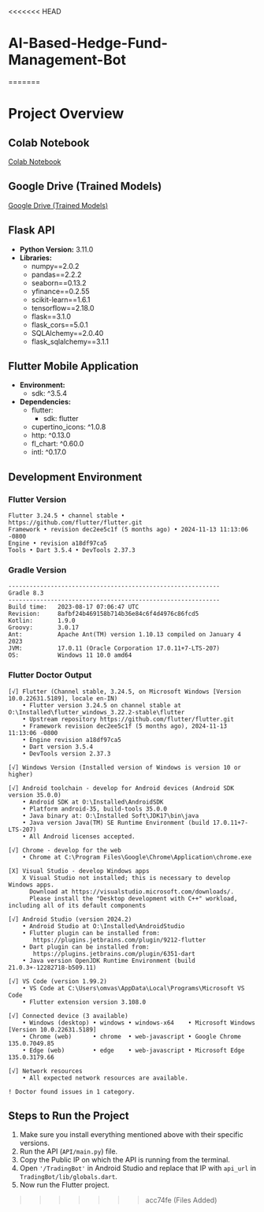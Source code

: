 <<<<<<< HEAD
# AI-Based-Hedge-Fund-Management-Bot
=======
# Project Overview

## Colab Notebook
[Colab Notebook](https://colab.research.google.com/drive/1Dkt-Eo06n26HnpXjIdMhxpJtA10MYs6i?usp=sharing)

## Google Drive (Trained Models)
[Google Drive (Trained Models)](https://drive.google.com/drive/folders/1D_iRw_Ks9xVeRgONqDGDqbemmq17OvR3?usp=sharing)

## Flask API
- **Python Version:** 3.11.0
- **Libraries:**
  - numpy==2.0.2
  - pandas==2.2.2
  - seaborn==0.13.2
  - yfinance==0.2.55
  - scikit-learn==1.6.1
  - tensorflow==2.18.0
  - flask==3.1.0
  - flask_cors==5.0.1
  - SQLAlchemy==2.0.40
  - flask_sqlalchemy==3.1.1

## Flutter Mobile Application
- **Environment:**
  - sdk: ^3.5.4
- **Dependencies:**
  - flutter:
    - sdk: flutter
  - cupertino_icons: ^1.0.8
  - http: ^0.13.0
  - fl_chart: ^0.60.0
  - intl: ^0.17.0

## Development Environment

### Flutter Version
```plaintext
Flutter 3.24.5 • channel stable • https://github.com/flutter/flutter.git
Framework • revision dec2ee5c1f (5 months ago) • 2024-11-13 11:13:06 -0800
Engine • revision a18df97ca5
Tools • Dart 3.5.4 • DevTools 2.37.3
```

### Gradle Version
```plaintext
------------------------------------------------------------
Gradle 8.3
------------------------------------------------------------
Build time:   2023-08-17 07:06:47 UTC
Revision:     8afbf24b469158b714b36e84c6f4d4976c86fcd5
Kotlin:       1.9.0
Groovy:       3.0.17
Ant:          Apache Ant(TM) version 1.10.13 compiled on January 4 2023
JVM:          17.0.11 (Oracle Corporation 17.0.11+7-LTS-207)
OS:           Windows 11 10.0 amd64
```

### Flutter Doctor Output
```plaintext
[√] Flutter (Channel stable, 3.24.5, on Microsoft Windows [Version 10.0.22631.5189], locale en-IN)
    • Flutter version 3.24.5 on channel stable at O:\Installed\flutter_windows_3.22.2-stable\flutter
    • Upstream repository https://github.com/flutter/flutter.git
    • Framework revision dec2ee5c1f (5 months ago), 2024-11-13 11:13:06 -0800
    • Engine revision a18df97ca5
    • Dart version 3.5.4
    • DevTools version 2.37.3

[√] Windows Version (Installed version of Windows is version 10 or higher)

[√] Android toolchain - develop for Android devices (Android SDK version 35.0.0)
    • Android SDK at O:\Installed\AndroidSDK
    • Platform android-35, build-tools 35.0.0
    • Java binary at: O:\Installed Soft\JDK17\bin\java
    • Java version Java(TM) SE Runtime Environment (build 17.0.11+7-LTS-207)
    • All Android licenses accepted.

[√] Chrome - develop for the web
    • Chrome at C:\Program Files\Google\Chrome\Application\chrome.exe

[X] Visual Studio - develop Windows apps
    X Visual Studio not installed; this is necessary to develop Windows apps.
      Download at https://visualstudio.microsoft.com/downloads/.
      Please install the "Desktop development with C++" workload, including all of its default components

[√] Android Studio (version 2024.2)
    • Android Studio at O:\Installed\AndroidStudio
    • Flutter plugin can be installed from:
       https://plugins.jetbrains.com/plugin/9212-flutter
    • Dart plugin can be installed from:
       https://plugins.jetbrains.com/plugin/6351-dart
    • Java version OpenJDK Runtime Environment (build 21.0.3+-12282718-b509.11)

[√] VS Code (version 1.99.2)
    • VS Code at C:\Users\omvas\AppData\Local\Programs\Microsoft VS Code
    • Flutter extension version 3.108.0

[√] Connected device (3 available)
    • Windows (desktop) • windows • windows-x64    • Microsoft Windows [Version 10.0.22631.5189]
    • Chrome (web)      • chrome  • web-javascript • Google Chrome 135.0.7049.85
    • Edge (web)        • edge    • web-javascript • Microsoft Edge 135.0.3179.66

[√] Network resources
    • All expected network resources are available.

! Doctor found issues in 1 category.
```

## Steps to Run the Project
1. Make sure you install everything mentioned above with their specific versions.
2. Run the API (`API/main.py`) file.
3. Copy the Public IP on which the API is running from the terminal.
4. Open `'/TradingBot'` in Android Studio and replace that IP with `api_url` in `TradingBot/lib/globals.dart`.
5. Now run the Flutter project.
>>>>>>> acc74fe (Files Added)
